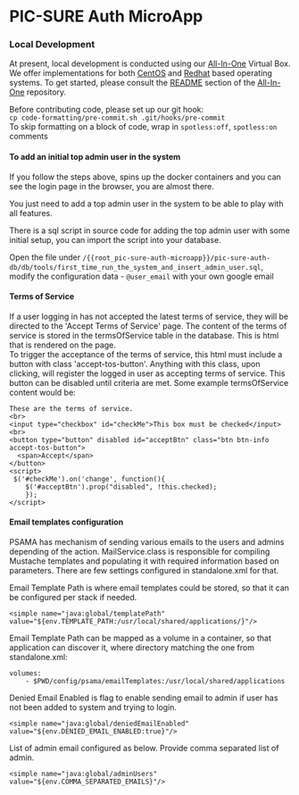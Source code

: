 # PIC-SURE Auth MicroApp

### Local Development
At present, local development is conducted using our [All-In-One](https://github.com/hms-dbmi/pic-sure-all-in-one) Virtual Box. We offer implementations for both [CentOS](https://github.com/hms-dbmi/pic-sure-all-in-one/tree/master) and [Redhat](https://github.com/hms-dbmi/pic-sure-all-in-one/tree/feature/redhat)  based operating systems. To get started, please consult the [README](https://github.com/hms-dbmi/pic-sure-all-in-one/tree/master#readme) section of the [All-In-One](https://github.com/hms-dbmi/pic-sure-all-in-one) repository.

Before contributing code, please set up our git hook:  
`cp code-formatting/pre-commit.sh .git/hooks/pre-commit`  
To skip formatting on a block of code, wrap in `spotless:off`, `spotless:on` comments



#### To add an initial top admin user in the system
If you follow the steps above, spins up the docker containers and you can see the login page in the browser, you are almost there.

You just need to add a top admin user in the system to be able to play with all features.

There is a sql script in source code for adding the top admin user with some initial setup, you can import the script
into your database.

Open the file under `/{{root_pic-sure-auth-microapp}}/pic-sure-auth-db/db/tools/first_time_run_the_system_and_insert_admin_user.sql`,
modify the configuration data - `@user_email` with your own google email

#### Terms of Service

If a user logging in has not accepted the latest terms of service, they will be directed to the 'Accept Terms of Service' page.
The content of the terms of service is stored in the termsOfService table in the database.  This is html that is rendered on the page.  
To trigger the acceptance of the terms of service, this html must include a button with class 'accept-tos-button'.  Anything with this class,
upon clicking, will register the logged in user as accepting terms of service.  This button can be disabled until criteria are met.  Some example termsOfService content would be:



```aidl
These are the terms of service.
<br>
<input type="checkbox" id="checkMe">This box must be checked</input>
<br>
<button type="button" disabled id="acceptBtn" class="btn btn-info accept-tos-button">
  <span>Accept</span> 
</button>
<script>
 $('#checkMe').on('change', function(){
	$('#acceptBtn').prop("disabled", !this.checked);
	});
</script>
```

#### Email templates configuration

PSAMA has mechanism of sending various emails to the users and admins depending of the action.
MailService.class is responsible for compiling Mustache templates and populating it with required information based on parameters. There are few settings configured in standalone.xml for that.

Email Template Path is where email templates could be stored, so that it can be configured per stack if needed.
```
<simple name="java:global/templatePath" value="${env.TEMPLATE_PATH:/usr/local/shared/applications/}"/>
```
Email Template Path can be mapped as a volume in a container, so that application can discover it, where directory matching the one from standalone.xml:
```    
volumes:
    - $PWD/config/psama/emailTemplates:/usr/local/shared/applications
```

Denied Email Enabled is flag to enable sending email to admin if user has not been added to system and trying to login.
```
<simple name="java:global/deniedEmailEnabled" value="${env.DENIED_EMAIL_ENABLED:true}"/>
```

List of admin email configured as below. Provide comma separated list of admin.
```
<simple name="java:global/adminUsers" value="${env.COMMA_SEPARATED_EMAILS}"/>
```
